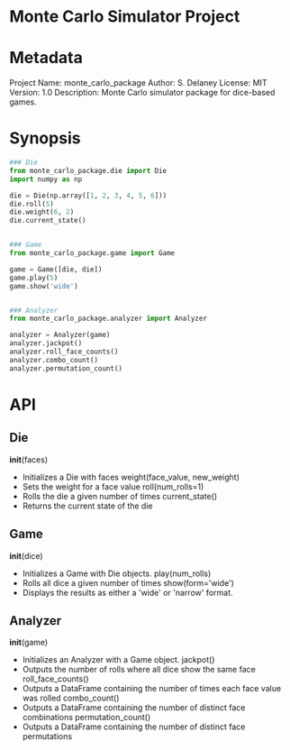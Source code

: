 # Monte Carlo Simulator Project

# Metadata

Project Name: monte_carlo_package
Author: S. Delaney
License: MIT
Version: 1.0
Description: Monte Carlo simulator package for dice-based games.


# Synopsis

```python
### Die
from monte_carlo_package.die import Die
import numpy as np

die = Die(np.array([1, 2, 3, 4, 5, 6]))
die.roll(5)
die.weight(6, 2)
die.current_state()


### Game
from monte_carlo_package.game import Game

game = Game([die, die])
game.play(5)
game.show('wide')


### Analyzer
from monte_carlo_package.analyzer import Analyzer

analyzer = Analyzer(game)
analyzer.jackpot()
analyzer.roll_face_counts()
analyzer.combo_count()
analyzer.permutation_count()
```


# API

## Die
__init__(faces)
  - Initializes a Die with faces
weight(face_value, new_weight)
  - Sets the weight for a face value
roll(num_rolls=1)
  - Rolls the die a given number of times
current_state()
  - Returns the current state of the die

## Game
__init__(dice)
  - Initializes a Game with Die objects.
play(num_rolls)
  - Rolls all dice a given number of times
show(form='wide')
  - Displays the results as either a 'wide' or 'narrow' format.

## Analyzer
__init__(game)
  - Initializes an Analyzer with a Game object.
jackpot()
  - Outputs the number of rolls where all dice show the same face
roll_face_counts()
  - Outputs a DataFrame containing the number of times each face value was rolled
combo_count()
  - Outputs a DataFrame containing the number of distinct face combinations
permutation_count()
  - Outputs a DataFrame containing the number of distinct face permutations


